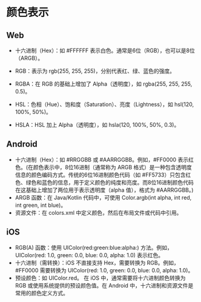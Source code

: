# 颜色表示

## Web

-   十六进制（Hex）：如 #FFFFFF 表示白色。通常是6位（RGB），也可以是8位（ARGB）。

-   RGB：表示为 rgb(255, 255, 255)，分别代表红、绿、蓝色的强度。

-   RGBA：在 RGB 的基础上增加了 Alpha（透明度），如 rgba(255, 255, 255, 0.5)。

-   HSL：色相（Hue）、饱和度（Saturation）、亮度（Lightness），如 hsl(120, 100%, 50%)。

-   HSLA：HSL 加上 Alpha（透明度），如 hsla(120, 100%, 50%, 0.3)。

## Android

-   十六进制（Hex）：如 #RRGGBB 或 #AARRGGBB。例如，#FF0000 表示红色。(在颜色表示中，8位16进制（通常称为 ARGB 格式）是一种包含透明度信息的颜色编码方式。传统的6位16进制颜色代码（如 #FF5733）只包含红色、绿色和蓝色的信息，用于定义颜色的纯度和亮度。而8位16进制颜色代码在这基础上增加了两位用于表示透明度（alpha 值），格式为 #AARRGGBB。)
-   ARGB 函数：在 Java/Kotlin 代码中，可使用 Color.argb(int alpha, int red, int green, int blue)。
-   资源文件：在 colors.xml 中定义颜色，然后在布局文件或代码中引用。

## iOS

-   RGB(A) 函数：使用 UIColor(red:green:blue:alpha:) 方法。例如，UIColor(red: 1.0, green: 0.0, blue: 0.0, alpha: 1.0) 表示红色。
-   十六进制（需转换）：iOS 不直接支持 Hex，需要转换为 RGB。例如，#FF0000 需要转换为 UIColor(red: 1.0, green: 0.0, blue: 0.0, alpha: 1.0)。
-   预设颜色：如 UIColor.red。
    在 iOS 中，通常需要将十六进制颜色转换为 RGB 或使用系统提供的预设颜色值。在 Android 中，十六进制和资源文件是常用的颜色定义方式。
